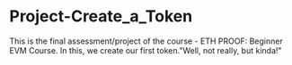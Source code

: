 # Project-Create_a_Token
This is the final assessment/project of the course - ETH PROOF: Beginner EVM Course. In this, we create our first token."Well, not really, but kinda!"
